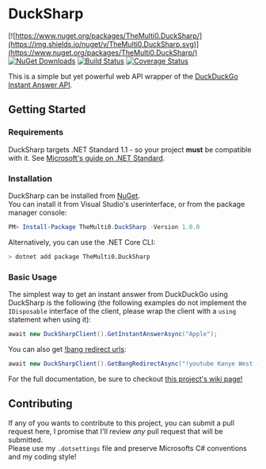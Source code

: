 # DuckSharp
[![https://www.nuget.org/packages/TheMulti0.DuckSharp/](https://img.shields.io/nuget/v/TheMulti0.DuckSharp.svg)](https://www.nuget.org/packages/TheMulti0.DuckSharp/) 
[![NuGet Downloads](https://img.shields.io/nuget/dt/TheMulti0.DuckSharp.svg)](https://www.nuget.org/stats/packages/TheMulti0.DuckSharp)
[![Build Status](https://travis-ci.org/TheMulti0/DuckSharp.svg?branch=master)](https://travis-ci.org/TheMulti0/DuckSharp) 
[![Coverage Status](https://coveralls.io/repos/github/TheMulti0/DuckSharp/badge.svg?branch=)](https://coveralls.io/github/TheMulti0/DuckSharp?branch=)


This is a simple but yet powerful web API wrapper of the [DuckDuckGo Instant Answer API](https://duckduckgo.com/api).

## Getting Started

### Requirements
DuckSharp targets .NET Standard 1.1 - so your project **must** be compatible with it. See [Microsoft's guide on .NET Standard](https://docs.microsoft.com/en-us/dotnet/standard/net-standard#net-implementation-support).

### Installation
DuckSharp can be installed from [NuGet](https://www.nuget.org/packages/TheMulti0.DuckSharp/). <br />
You can install it from Visual Studio's userinterface, or from the package manager console:
```ps1
PM> Install-Package TheMulti0.DuckSharp -Version 1.0.0
```
Alternatively, you can use the .NET Core CLI:
```bash
> dotnet add package TheMulti0.DuckSharp
```

### Basic Usage
The simplest way to get an instant answer from DuckDuckGo using DuckSharp is the following (the following examples do not implement the `IDisposable` interface of the client, please wrap the client with a `using` statement when using it):
```cs
await new DuckSharpClient().GetInstantAnswerAsync("Apple");
```
You can also get [!bang redirect urls](https://duckduckgo.com/bang):
```cs
await new DuckSharpClient().GetBangRedirectAsync("!youtube Kanye West - Fade");
```
For the full documentation, be sure to checkout [this project's wiki page!](https://github.com/TheMulti0/DuckSharp/wiki)

## Contributing
If any of you wants to contribute to this project, you can submit a pull request here, I promise that I'll review _any_ pull request that will be submitted. </br>
Please use my `.dotsettings` file and preserve Microsofts C# conventions and my coding style!
